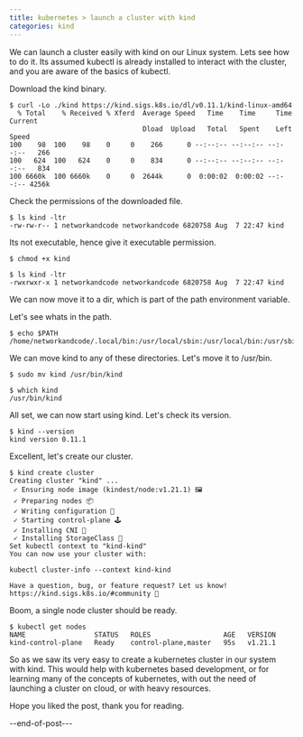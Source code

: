 ```yaml
---
title: kubernetes > launch a cluster with kind
categories: kind
---
```


We can launch a cluster easily with kind on our Linux system. Lets see how to do it.
Its assumed kubectl is already installed to interact with the cluster, and you are aware of the basics 
of kubectl.

Download the kind binary.
```
$ curl -Lo ./kind https://kind.sigs.k8s.io/dl/v0.11.1/kind-linux-amd64
  % Total    % Received % Xferd  Average Speed   Time    Time     Time  Current
                                 Dload  Upload   Total   Spent    Left  Speed
100    98  100    98    0     0    266      0 --:--:-- --:--:-- --:--:--   266
100   624  100   624    0     0    834      0 --:--:-- --:--:-- --:--:--   834
100 6660k  100 6660k    0     0  2644k      0  0:00:02  0:00:02 --:--:-- 4256k
```

Check the permissions of the downloaded file.
```
$ ls kind -ltr
-rw-rw-r-- 1 networkandcode networkandcode 6820758 Aug  7 22:47 kind
```

Its not executable, hence give it executable permission.
```
$ chmod +x kind

$ ls kind -ltr
-rwxrwxr-x 1 networkandcode networkandcode 6820758 Aug  7 22:47 kind
```

We can now move it to a dir, which is part of the path environment variable.

Let's see whats in the path.
```
$ echo $PATH
/home/networkandcode/.local/bin:/usr/local/sbin:/usr/local/bin:/usr/sbin:/usr/bin:/sbin:/bin:/usr/games:/usr/local/games:/snap/bin
```

We can move kind to any of these directories. Let's  move it to /usr/bin.
```
$ sudo mv kind /usr/bin/kind

$ which kind
/usr/bin/kind
```

All set, we can now start using kind. Let's check its version.
```
$ kind --version
kind version 0.11.1
```

Excellent, let's create our cluster.
```
$ kind create cluster
Creating cluster "kind" ...
 ✓ Ensuring node image (kindest/node:v1.21.1) 🖼 
 ✓ Preparing nodes 📦  
 ✓ Writing configuration 📜 
 ✓ Starting control-plane 🕹️ 
 ✓ Installing CNI 🔌 
 ✓ Installing StorageClass 💾 
Set kubectl context to "kind-kind"
You can now use your cluster with:

kubectl cluster-info --context kind-kind

Have a question, bug, or feature request? Let us know! https://kind.sigs.k8s.io/#community 🙂
```

Boom, a single node cluster should be ready.
```
$ kubectl get nodes
NAME                 STATUS   ROLES                  AGE   VERSION
kind-control-plane   Ready    control-plane,master   95s   v1.21.1
```

So as we saw its very easy to create a kubernetes cluster in our system with kind. This would help with 
kubernetes based development, or for learning many of the concepts of kubernetes, with out the need of 
launching a cluster on cloud, or with heavy resources.

Hope you liked the post, thank you for reading.

--end-of-post---
